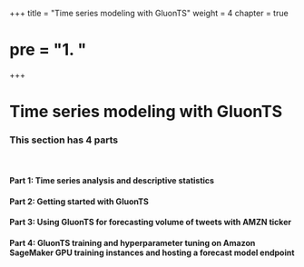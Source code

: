 +++
title = "Time series modeling with GluonTS"
weight = 4
chapter = true
# pre = "<b>1. </b>"
+++

# Time series modeling with GluonTS

### This section has 4 parts
<br>

#### **Part 1:** Time series analysis and descriptive statistics
#### **Part 2:** Getting started with GluonTS
#### **Part 3:** Using GluonTS for forecasting volume of tweets with AMZN ticker
#### **Part 4:** GluonTS training and hyperparameter tuning on Amazon SageMaker GPU training instances and hosting a forecast model endpoint
